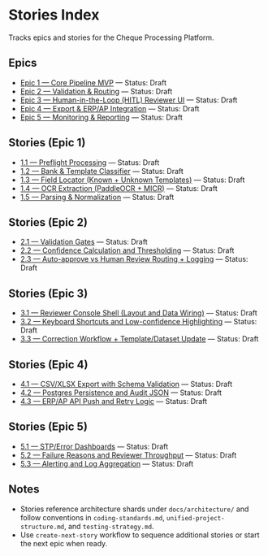 # Stories Index

Tracks epics and stories for the Cheque Processing Platform.

## Epics
- [Epic 1 — Core Pipeline MVP](./epic-1-core-pipeline-mvp.md) — Status: Draft
- [Epic 2 — Validation & Routing](./epic-2-validation-routing.md) — Status: Draft
- [Epic 3 — Human-in-the-Loop (HITL) Reviewer UI](./epic-3-hitl-ui.md) — Status: Draft
- [Epic 4 — Export & ERP/AP Integration](./epic-4-export-integration.md) — Status: Draft
- [Epic 5 — Monitoring & Reporting](./epic-5-monitoring-reporting.md) — Status: Draft

## Stories (Epic 1)
- [1.1 — Preflight Processing](./1.1.story.md) — Status: Draft
- [1.2 — Bank & Template Classifier](./1.2.story.md) — Status: Draft
- [1.3 — Field Locator (Known + Unknown Templates)](./1.3.story.md) — Status: Draft
- [1.4 — OCR Extraction (PaddleOCR + MICR)](./1.4.story.md) — Status: Draft
- [1.5 — Parsing & Normalization](./1.5.story.md) — Status: Draft

## Stories (Epic 2)
- [2.1 — Validation Gates](./2.1.story.md) — Status: Draft
- [2.2 — Confidence Calculation and Thresholding](./2.2.story.md) — Status: Draft
- [2.3 — Auto-approve vs Human Review Routing + Logging](./2.3.story.md) — Status: Draft

## Stories (Epic 3)
- [3.1 — Reviewer Console Shell (Layout and Data Wiring)](./3.1.story.md) — Status: Draft
- [3.2 — Keyboard Shortcuts and Low-confidence Highlighting](./3.2.story.md) — Status: Draft
- [3.3 — Correction Workflow + Template/Dataset Update](./3.3.story.md) — Status: Draft

## Stories (Epic 4)
- [4.1 — CSV/XLSX Export with Schema Validation](./4.1.story.md) — Status: Draft
- [4.2 — Postgres Persistence and Audit JSON](./4.2.story.md) — Status: Draft
- [4.3 — ERP/AP API Push and Retry Logic](./4.3.story.md) — Status: Draft

## Stories (Epic 5)
- [5.1 — STP/Error Dashboards](./5.1.story.md) — Status: Draft
- [5.2 — Failure Reasons and Reviewer Throughput](./5.2.story.md) — Status: Draft
- [5.3 — Alerting and Log Aggregation](./5.3.story.md) — Status: Draft

## Notes
- Stories reference architecture shards under `docs/architecture/` and follow conventions in `coding-standards.md`, `unified-project-structure.md`, and `testing-strategy.md`.
- Use `create-next-story` workflow to sequence additional stories or start the next epic when ready.
